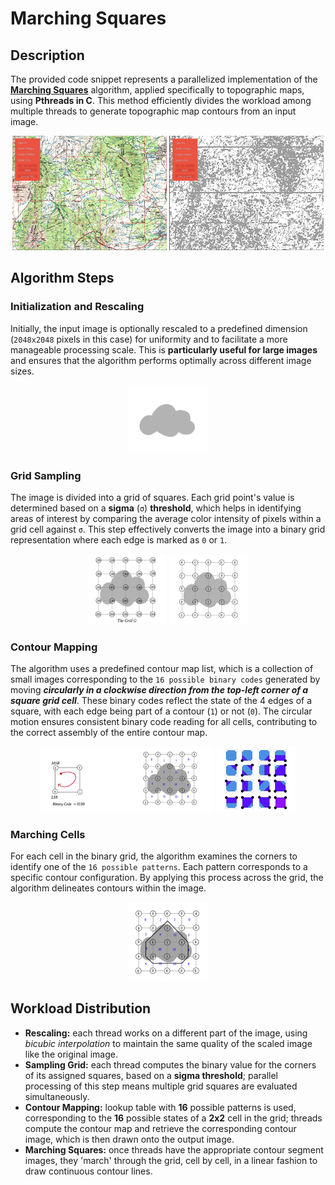 # Marching Squares

## Description

The provided code snippet represents a parallelized implementation of the **[Marching Squares](https://www.baeldung.com/cs/marching-squares)** algorithm, applied specifically to topographic maps, using **Pthreads in C**. This method efficiently divides the workload among multiple threads to generate topographic map contours from an input image.

<div align="center">
  <img src="./images/topography_initial.png" alt="SAMPLE_GRID" width="49%"/>
  <img src="./images/topography_contour.png" alt="GRID_THRESHOLD_RESULT" width="49%"/>
</div>

## Algorithm Steps

### Initialization and Rescaling

Initially, the input image is optionally rescaled to a predefined dimension (`2048x2048` pixels in this case) for uniformity and to facilitate a more manageable processing scale. This is **particularly useful for large images** and ensures that the algorithm performs optimally across different image sizes.

<p align="center">
  <img src="./images/1_optional_rescaled.png" alt="OPTIONAL_RESCALED" width="25%"/>
</p>

### Grid Sampling

The image is divided into a grid of squares. Each grid point's value is determined based on a **sigma** (`σ`) **threshold**, which helps in identifying areas of interest by comparing the average color intensity of pixels within a grid cell against `σ`. This step effectively converts the image into a binary grid representation where each edge is marked as `0` or `1`.

<div align="center">
  <img src="./images/2_sampled_grid.png" alt="SAMPLE_GRID" width="25%"/>
  <img src="./images/3_grid_threshold_result.png" alt="GRID_THRESHOLD_RESULT" width="25%"/>
</div>

### Contour Mapping

The algorithm uses a predefined contour map list, which is a collection of small images corresponding to the `16 possible binary codes` generated by moving ***circularly in a clockwise direction from the top-left corner of a square grid cell***. These binary codes reflect the state of the 4 edges of a square, with each edge being part of a contour (`1`) or not (`0`). The circular motion ensures consistent binary code reading for all cells, contributing to the correct assembly of the entire contour map.

<div align="center">
  <img src="./images/4_1_grid_contour_value.png" alt="GRID_CONTOUR_VALUES" width="55%"/>
  <img src="./images/4_2_contours.png" alt="CONTOURS" width="25%"/>
</div>

### Marching Cells

For each cell in the binary grid, the algorithm examines the corners to identify one of the `16 possible patterns`. Each pattern corresponds to a specific contour configuration. By applying this process across the grid, the algorithm delineates contours within the image.

<p align="center">
  <img src="./images/5_final_result.png" alt="FINAL_RESULT" width="25%"/>
</p>

## Workload Distribution

- **Rescaling:** each thread works on a different part of the image, using *bicubic interpolation* to maintain the same quality of the scaled image like the original image.
- **Sampling Grid:** each thread computes the binary value for the corners of its assigned squares, based on a **sigma threshold**; parallel processing of this step means multiple grid squares are evaluated simultaneously.
- **Contour Mapping:** lookup table with **16** possible patterns is used, corresponding to the **16** possible states of a **2x2** cell in the grid; threads compute the contour map and retrieve the corresponding contour image, which is then drawn onto the output image.
- **Marching Squares:** once threads have the appropriate contour segment images, they 'march' through the grid, cell by cell, in a linear fashion to draw continuous contour lines.
